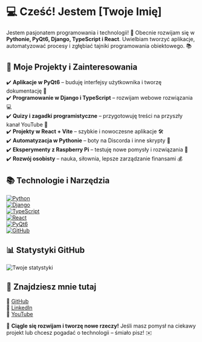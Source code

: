 # 💻 Cześć! Jestem [Twoje Imię]  
Jestem pasjonatem programowania i technologii! 🚀 Obecnie rozwijam się w **Pythonie, PyQt6, Django, TypeScript i React**. Uwielbiam tworzyć aplikacje, automatyzować procesy i zgłębiać tajniki programowania obiektowego. 📚  

## 🔭 Moje Projekty i Zainteresowania  
✔️ **Aplikacje w PyQt6** – buduję interfejsy użytkownika i tworzę dokumentację 📄  
✔️ **Programowanie w Django i TypeScript** – rozwijam webowe rozwiązania 💻  
✔️ **Quizy i zagadki programistyczne** – przygotowuję treści na przyszły kanał YouTube 🎥  
✔️ **Projekty w React + Vite** – szybkie i nowoczesne aplikacje 🛠️  
✔️ **Automatyzacja w Pythonie** – boty na Discorda i inne skrypty 🤖  
✔️ **Eksperymenty z Raspberry Pi** – testuję nowe pomysły i rozwiązania 🔬  
✔️ **Rozwój osobisty** – nauka, siłownia, lepsze zarządzanie finansami 💰  

## 📚 Technologie i Narzędzia  
[![Python](https://img.shields.io/badge/-Python-3776AB?style=flat&logo=python&logoColor=white)](https://www.python.org/)  
[![Django](https://img.shields.io/badge/-Django-092E20?style=flat&logo=django&logoColor=white)](https://www.djangoproject.com/)  
[![TypeScript](https://img.shields.io/badge/-TypeScript-3178C6?style=flat&logo=typescript&logoColor=white)](https://www.typescriptlang.org/)  
[![React](https://img.shields.io/badge/-React-61DAFB?style=flat&logo=react&logoColor=black)](https://react.dev/)  
[![PyQt6](https://img.shields.io/badge/-PyQt6-41CD52?style=flat&logo=qt&logoColor=white)](https://www.riverbankcomputing.com/software/pyqt/)  
[![GitHub](https://img.shields.io/badge/-GitHub-181717?style=flat&logo=github&logoColor=white)](https://github.com/)  

## 📊 Statystyki GitHub  
![Twoje statystyki](https://github-readme-stats.vercel.app/api?username=TwojaNazwaUżytkownika&show_icons=true&theme=radical)  

## 📡 Znajdziesz mnie tutaj  
🔗 [GitHub](https://github.com/TwojaNazwaUżytkownika)  
🔗 [LinkedIn](https://linkedin.com/in/TwojaNazwa)  
🔗 [YouTube](https://www.youtube.com/c/TwojKanal)  

🚀 **Ciągle się rozwijam i tworzę nowe rzeczy!** Jeśli masz pomysł na ciekawy projekt lub chcesz pogadać o technologii – śmiało pisz! ✉️  
